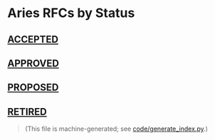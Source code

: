 # Aries RFCs by Status


## [ACCEPTED](README.md#accepted)

## [APPROVED](README.md#adopted)

## [PROPOSED](README.md#proposed)

## [RETIRED](README.md#retired)


>(This file is machine-generated; see [code/generate_index.py](code/generate_index.py).)
